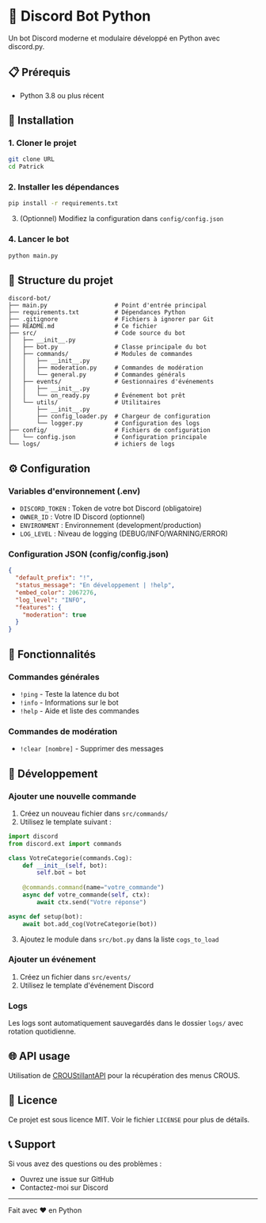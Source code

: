 # 🤖 Discord Bot Python

Un bot Discord moderne et modulaire développé en Python avec discord.py.

## 📋 Prérequis

- Python 3.8 ou plus récent

## 🚀 Installation

### 1. Cloner le projet
```bash
git clone URL
cd Patrick
```

### 2. Installer les dépendances
```bash
pip install -r requirements.txt
```

3. (Optionnel) Modifiez la configuration dans `config/config.json`

### 4. Lancer le bot
```bash
python main.py
```

## 📁 Structure du projet

```
discord-bot/
├── main.py                   # Point d'entrée principal
├── requirements.txt          # Dépendances Python
├── .gitignore                # Fichiers à ignorer par Git
├── README.md                 # Ce fichier
├── src/                      # Code source du bot
│   ├── __init__.py
│   ├── bot.py                # Classe principale du bot
│   ├── commands/             # Modules de commandes
│   │   ├── __init__.py
│   │   ├── moderation.py     # Commandes de modération
│   │   └── general.py        # Commandes générals
│   ├── events/               # Gestionnaires d'événements
│   │   ├── __init__.py
│   │   └── on_ready.py       # Événement bot prêt
│   └── utils/                # Utilitaires
│       ├── __init__.py
│       ├── config_loader.py  # Chargeur de configuration
│       └── logger.py         # Configuration des logs
├── config/                   # Fichiers de configuration
│   └── config.json           # Configuration principale
└── logs/                     # ichiers de logs
```

## ⚙️ Configuration

### Variables d'environnement (.env)
- `DISCORD_TOKEN` : Token de votre bot Discord (obligatoire)
- `OWNER_ID` : Votre ID Discord (optionnel)
- `ENVIRONMENT` : Environnement (development/production)
- `LOG_LEVEL` : Niveau de logging (DEBUG/INFO/WARNING/ERROR)

### Configuration JSON (config/config.json)
```json
{
  "default_prefix": "!",
  "status_message": "En développement | !help",
  "embed_color": 2067276,
  "log_level": "INFO",
  "features": {
    "moderation": true
  }
}
```

## 🎯 Fonctionnalités

### Commandes générales
- `!ping` - Teste la latence du bot
- `!info` - Informations sur le bot
- `!help` - Aide et liste des commandes

### Commandes de modération
- `!clear [nombre]` - Supprimer des messages

## 🔧 Développement

### Ajouter une nouvelle commande
1. Créez un nouveau fichier dans `src/commands/`
2. Utilisez le template suivant :

```python
import discord
from discord.ext import commands

class VotreCategorie(commands.Cog):
    def __init__(self, bot):
        self.bot = bot
    
    @commands.command(name="votre_commande")
    async def votre_commande(self, ctx):
        await ctx.send("Votre réponse")

async def setup(bot):
    await bot.add_cog(VotreCategorie(bot))
```

3. Ajoutez le module dans `src/bot.py` dans la liste `cogs_to_load`

### Ajouter un événement
1. Créez un fichier dans `src/events/`
2. Utilisez le template d'événement Discord

### Logs
Les logs sont automatiquement sauvegardés dans le dossier `logs/` avec rotation quotidienne.

## 🌐 API usage
Utilisation de [CROUStillantAPI](https://api.croustillant.menu/) pour la récupération des menus CROUS.

## 📝 Licence
Ce projet est sous licence MIT. Voir le fichier `LICENSE` pour plus de détails.

## 📞 Support

Si vous avez des questions ou des problèmes :
- Ouvrez une issue sur GitHub
- Contactez-moi sur Discord

---
Fait avec ❤️ en Python
